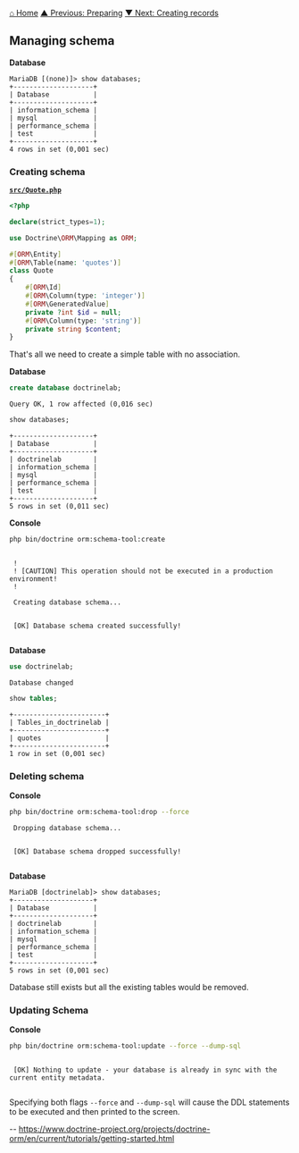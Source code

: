 [⌂ Home](../README.md)
[▲ Previous: Preparing](preparing.md)
[▼ Next: Creating records](crud_operations/creating_records.md)

## Managing schema

**Database**

```mariadb
MariaDB [(none)]> show databases;
+--------------------+
| Database           |
+--------------------+
| information_schema |
| mysql              |
| performance_schema |
| test               |
+--------------------+
4 rows in set (0,001 sec)

```

### Creating schema

[**`src/Quote.php`**](../entities/managing_schema/Quote.php)

```php
<?php

declare(strict_types=1);

use Doctrine\ORM\Mapping as ORM;

#[ORM\Entity]
#[ORM\Table(name: 'quotes')]
class Quote
{
    #[ORM\Id]
    #[ORM\Column(type: 'integer')]
    #[ORM\GeneratedValue]
    private ?int $id = null;
    #[ORM\Column(type: 'string')]
    private string $content;
}
```

That's all we need to create a simple table with no association.

**Database**

```sql
create database doctrinelab;
```

```
Query OK, 1 row affected (0,016 sec)
```

```sql
show databases;
```

```
+--------------------+
| Database           |
+--------------------+
| doctrinelab        |
| information_schema |
| mysql              |
| performance_schema |
| test               |
+--------------------+
5 rows in set (0,011 sec)
```

**Console**

```bash
php bin/doctrine orm:schema-tool:create
```

```

 !
 ! [CAUTION] This operation should not be executed in a production environment!
 !

 Creating database schema...


 [OK] Database schema created successfully!


```

**Database**

```sql
use doctrinelab;
```

```
Database changed
```

```sql
show tables;
```

```
+-----------------------+
| Tables_in_doctrinelab |
+-----------------------+
| quotes                |
+-----------------------+
1 row in set (0,001 sec)
```

### Deleting schema

**Console**

```bash
php bin/doctrine orm:schema-tool:drop --force
```

```
 Dropping database schema...


 [OK] Database schema dropped successfully!


```

**Database**

```mariadb
MariaDB [doctrinelab]> show databases;
+--------------------+
| Database           |
+--------------------+
| doctrinelab        |
| information_schema |
| mysql              |
| performance_schema |
| test               |
+--------------------+
5 rows in set (0,001 sec)

```

Database still exists but all the existing tables would be removed.

### Updating Schema

**Console**

```bash
php bin/doctrine orm:schema-tool:update --force --dump-sql
```

```

 [OK] Nothing to update - your database is already in sync with the current entity metadata.


```

Specifying both flags `--force` and `--dump-sql` will cause the DDL statements to be executed and then printed to the screen.

-- https://www.doctrine-project.org/projects/doctrine-orm/en/current/tutorials/getting-started.html

